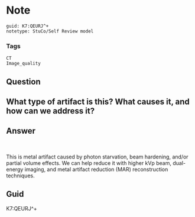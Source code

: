 # Note
```
guid: K7:QEURJ^+
notetype: StuCo/Self Review model
```

### Tags
```
CT
Image_quality
```

## Question
<h2>What type of artifact is this? What causes it, and how can we address it?</h2>

## Answer
<section>
<p><img alt="" src="53802038-BDC8-4CE7-860C-05EF439F1FBE.png"/>
<img alt="" src="34BAA647-2FD3-4F09-A0A8-9D233361A757.png"/></p>
<p>This is metal artifact caused by photon starvation, beam hardening, and/or partial volume effects. We can help reduce it with higher kVp beam, dual-energy imaging, and metal artifact reduction (MAR) reconstruction techniques.</p>


</section>

## Guid
K7:QEURJ^+
